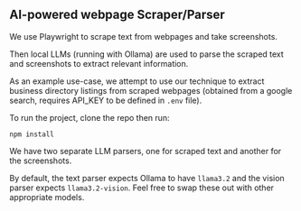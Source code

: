 ## AI-powered webpage Scraper/Parser

We use Playwright to scrape text from webpages and take screenshots.

Then local LLMs (running with Ollama) are used to parse the scraped text and screenshots to extract relevant information.

As an example use-case, we attempt to use our technique to extract business directory listings from scraped webpages (obtained from a google search, requires API_KEY to be defined in `.env` file).

To run the project, clone the repo then run:
```shell
npm install
```

We have two separate LLM parsers, one for scraped text and another for the screenshots.

By default, the text parser expects Ollama to have `llama3.2` and the vision parser expects `llama3.2-vision`. Feel free to swap these out with other appropriate models. 


